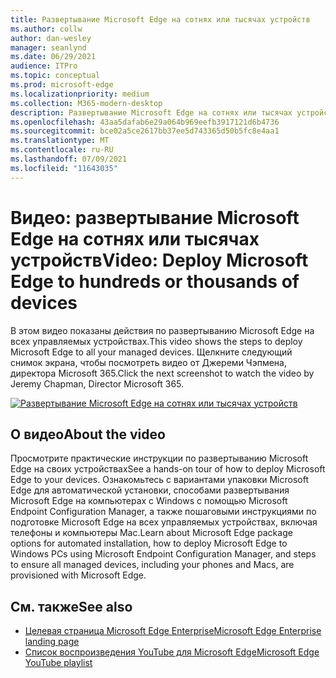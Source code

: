 ```yaml
---
title: Развертывание Microsoft Edge на сотнях или тысячах устройств
ms.author: collw
author: dan-wesley
manager: seanlynd
ms.date: 06/29/2021
audience: ITPro
ms.topic: conceptual
ms.prod: microsoft-edge
ms.localizationpriority: medium
ms.collection: M365-modern-desktop
description: Развертывание Microsoft Edge на сотнях или тысячах устройств
ms.openlocfilehash: 43aa5dafab6e29a064b969eefb3917121d6b4736
ms.sourcegitcommit: bce02a5ce2617bb37ee5d743365d50b5fc8e4aa1
ms.translationtype: MT
ms.contentlocale: ru-RU
ms.lasthandoff: 07/09/2021
ms.locfileid: "11643035"
---
```

# <a name="video-deploy-microsoft-edge-to-hundreds-or-thousands-of-devices"></a><span data-ttu-id="c5e85-103">Видео: развертывание Microsoft Edge на сотнях или тысячах устройств</span><span class="sxs-lookup"><span data-stu-id="c5e85-103">Video: Deploy Microsoft Edge to hundreds or thousands of devices</span></span>

<span data-ttu-id="c5e85-104">В этом видео показаны действия по развертыванию Microsoft Edge на всех управляемых устройствах.</span><span class="sxs-lookup"><span data-stu-id="c5e85-104">This video shows the steps to deploy Microsoft Edge to all your managed devices.</span></span> <span data-ttu-id="c5e85-105">Щелкните следующий снимок экрана, чтобы посмотреть видео от Джереми Чэпмена, директора Microsoft 365.</span><span class="sxs-lookup"><span data-stu-id="c5e85-105">Click the next screenshot to watch the video by Jeremy Chapman, Director Microsoft 365.</span></span>

[![Развертывание Microsoft Edge на сотнях или тысячах устройств](media/microsoft-edge-video-deploy/0.png)](http://www.youtube.com/watch?v=o90UsN6g6NE "Deploy Microsoft Edge to hundreds or thousands of devices")

## <a name="about-the-video"></a><span data-ttu-id="c5e85-107">О видео</span><span class="sxs-lookup"><span data-stu-id="c5e85-107">About the video</span></span>

<span data-ttu-id="c5e85-108">Просмотрите практические инструкции по развертыванию Microsoft Edge на своих устройствах</span><span class="sxs-lookup"><span data-stu-id="c5e85-108">See a hands-on tour of how to deploy Microsoft Edge to your devices.</span></span> <span data-ttu-id="c5e85-109">Ознакомьтесь с вариантами упаковки Microsoft Edge для автоматической установки, способами развертывания Microsoft Edge на компьютерах с Windows с помощью Microsoft Endpoint Configuration Manager, а также пошаговыми инструкциями по подготовке Microsoft Edge на всех управляемых устройствах, включая телефоны и компьютеры Mac.</span><span class="sxs-lookup"><span data-stu-id="c5e85-109">Learn about Microsoft Edge package options for automated installation, how to deploy Microsoft Edge to Windows PCs using Microsoft Endpoint Configuration Manager, and steps to ensure all managed devices, including your phones and Macs, are provisioned with Microsoft Edge.</span></span>

## <a name="see-also"></a><span data-ttu-id="c5e85-110">См. также</span><span class="sxs-lookup"><span data-stu-id="c5e85-110">See also</span></span>

- [<span data-ttu-id="c5e85-111">Целевая страница Microsoft Edge Enterprise</span><span class="sxs-lookup"><span data-stu-id="c5e85-111">Microsoft Edge Enterprise landing page</span></span>](https://aka.ms/EdgeEnterprise)
- [<span data-ttu-id="c5e85-112">Список воспроизведения YouTube для Microsoft Edge</span><span class="sxs-lookup"><span data-stu-id="c5e85-112">Microsoft Edge YouTube playlist</span></span>](https://www.youtube.com/playlist?list=PLXtHYVsvn_b-uXh1tMeYpT-0iD8tD3tFy)
